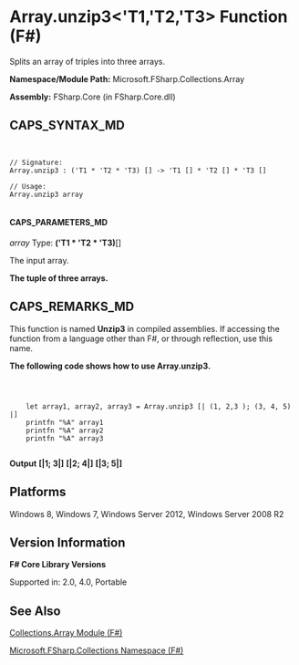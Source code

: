 # Array.unzip3<'T1,'T2,'T3> Function (F#)

Splits an array of triples into three arrays.

**Namespace/Module Path:** Microsoft.FSharp.Collections.Array

**Assembly:** FSharp.Core (in FSharp.Core.dll)


## CAPS_SYNTAX_MD



```


// Signature:
Array.unzip3 : ('T1 * 'T2 * 'T3) [] -> 'T1 [] * 'T2 [] * 'T3 []

// Usage:
Array.unzip3 array


```



#### CAPS_PARAMETERS_MD
*array*
Type: **('T1 &#42; 'T2 &#42; 'T3)**[[]](http://msdn.microsoft.com/en-us/library/def20292-9aae-4596-9275-b94e594f8493)


The input array.



**The tuple of three arrays.**
## CAPS_REMARKS_MD
This function is named **Unzip3** in compiled assemblies. If accessing the function from a language other than F#, or through reflection, use this name.

**The following code shows how to use Array.unzip3.**


```



    let array1, array2, array3 = Array.unzip3 [| (1, 2,3 ); (3, 4, 5) |]
    printfn "%A" array1
    printfn "%A" array2
    printfn "%A" array3


```



**Output**
**[|1; 3|]**
**[|2; 4|]**
**[|3; 5|]**
## Platforms
Windows 8, Windows 7, Windows Server 2012, Windows Server 2008 R2


## Version Information
**F# Core Library Versions**

Supported in: 2.0, 4.0, Portable




## See Also
[Collections.Array Module &#40;F&#35;&#41;](Collections.Array+Module+%28F%23%29.md)

[Microsoft.FSharp.Collections Namespace &#40;F&#35;&#41;](Microsoft.FSharp.Collections+Namespace+%28F%23%29.md)

